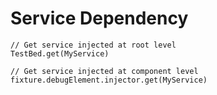 # Service Dependency

```
// Get service injected at root level
TestBed.get(MyService)

// Get service injected at component level
fixture.debugElement.injector.get(MyService)
```